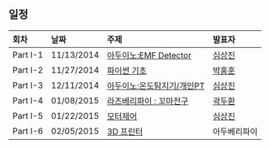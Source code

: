 ## 일정
|회차	    |날짜	   |주제	                                                    |발표자	|
|:---	    |:---	   |:---	                                                    |:---	|
|Part I-1    |11/13/2014  |[아두이노:EMF Detector](d01.md) |[심상진](https://www.facebook.com/sangjin.sim.7)  |
|Part I-2    |11/27/2014  |[파이썬 기초](d02.md) |[박홍훈](https://www.facebook.com/profile.php?id=100001858792450)  |
|Part I-3    |12/11/2014  |[아두이노:온도탐지기/개인PT](d03.md) |[심상진](https://www.facebook.com/sangjin.sim.7)  |
|Part I-4    |01/08/2015  |[라즈베리파이 : 꼬마전구](d04.md) |[곽두환](https://www.facebook.com/kozazz)  |
|Part I-5    |01/22/2015  |[모터제어](d05.md) |[심상진](https://www.facebook.com/sangjin.sim.7)  |
|Part I-6    |02/05/2015  |[3D 프린터](d06.md) | 아두베리파이 |
